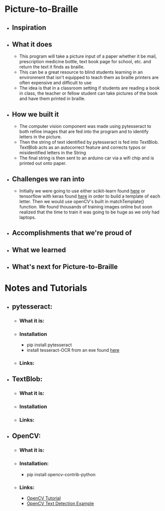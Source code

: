 # Picture-to-Braille

* ## Inspiration

* ## What it does
  * This program will take a picture input of a paper whether it be mail, prescription medicine bottle, text book page for school, etc. and return the text it finds as braille.
  * This can be a great resource to blind students learning in an environment that isn't equipped to teach them as braille printers are often expensive and difficult to use
  * The idea is that in a classroom setting if students are reading a book in class, the teacher or fellow student can take pictures of the book and have them printed in braille.
* ## How we built it
  *  The computer vision component was made using pytesseract to both refine images that are fed into the program and to identify letters in the picture.
  * Then the string of text identified by pytesseract is fed into TextBlob. TextBlob acts as an autocorrect feature and corrects typos or misidentified letters in the String
  * The final string is then sent to an arduino car via a wifi chip and is printed out onto paper.
* ## Challenges we ran into
  * Initially we were going to use either scikit-learn found [here](https://scikit-learn.org/stable/) or tensorflow with keras found [here](https://keras.io/) in order to build a template of each letter. Then we would use openCV's built in matchTemplate() function. We found thousands of training images online but soon realized that the time to train it was going to be huge as we only had laptops.
* ## Accomplishments that we're proud of

* ## What we learned

* ## What's next for Picture-to-Braille

# Notes and Tutorials
* ## pytesseract:
  * ### What it is:
  * ### Installation
    * pip install pytesseract
    * install tesseract-OCR from an exe found [here](https://github.com/tesseract-ocr/tesseract/wiki)
  * ### Links:

* ## TextBlob:
  * ### What it is:
  * ### Installation
  * ### Links:
* ## OpenCV:  
  * ### What it is:
  * ### Installation:
    * pip install opencv-contrib-python
  * ### Links:
    * [OpenCV Tutorial](https://docs.opencv.org/3.4/d8/d4b/tutorial_py_knn_opencv.html)
    * [OpenCV Text Detection Example](https://www.pyimagesearch.com/2018/08/20/opencv-text-detection-east-text-detector/)
